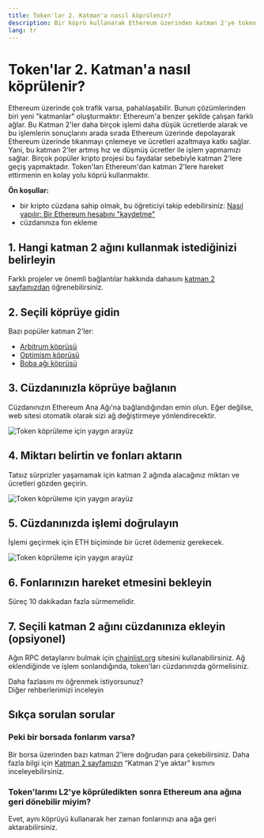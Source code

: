 ```yaml
---
title: Token'lar 2. Katman'a nasıl köprülenir?
description: Bir köprü kullanarak Ethereum üzerinden katman 2'ye token hareket ettirmeyi açıklayan rehber.
lang: tr
---
```


# Token'lar 2. Katman'a nasıl köprülenir?

Ethereum üzerinde çok trafik varsa, pahalılaşabilir. Bunun çözümlerinden biri yeni "katmanlar" oluşturmaktır: Ethereum'a benzer şekilde çalışan farklı ağlar. Bu Katman 2'ler daha birçok işlemi daha düşük ücretlerde alarak ve bu işlemlerin sonuçlarını arada sırada Ethereum üzerinde depolayarak Ethereum üzerinde tıkanmayı çnlemeye ve ücretleri azaltmaya katkı sağlar. Yani, bu katman 2'ler artmış hız ve düşmüş ücretler ile işlem yapmamızı sağlar. Birçok popüler kripto projesi bu faydalar sebebiyle katman 2'lere geçiş yapmaktadır. Token'ları Ethereum'dan katman 2'lere hareket ettirmenin en kolay yolu köprü kullanmaktır.

**Ön koşullar:**

- bir kripto cüzdana sahip olmak, bu öğreticiyi takip edebilirsiniz: [Nasıl yapılır: Bir Ethereum hesabını "kaydetme"](/guides/how-to-create-an-ethereum-account/)
- cüzdanınıza fon ekleme

## 1. Hangi katman 2 ağını kullanmak istediğinizi belirleyin

Farklı projeler ve önemli bağlantılar hakkında dahasını [katman 2 sayfamızdan](/layer-2/) öğrenebilirsiniz.

## 2. Seçili köprüye gidin

Bazı popüler katman 2'ler:

- [Arbitrum köprüsü](https://bridge.arbitrum.io/?l2ChainId=42161)
- [Optimism köprüsü](https://app.optimism.io/bridge/deposit)
- [Boba ağı köprüsü](https://gateway.boba.network/)

## 3. Cüzdanınızla köprüye bağlanın

Cüzdanınızın Ethereum Ana Ağı'na bağlandığından emin olun. Eğer değilse, web sitesi otomatik olarak sizi ağ değiştirmeye yönlendirecektir.

![Token köprüleme için yaygın arayüz](./bridge1.png)

## 4. Miktarı belirtin ve fonları aktarın

Tatsız sürprizler yaşamamak için katman 2 ağında alacağınız miktarı ve ücretleri gözden geçirin.

![Token köprüleme için yaygın arayüz](./bridge2.png)

## 5. Cüzdanınızda işlemi doğrulayın

İşlemi geçirmek için ETH biçiminde bir ücret ödemeniz gerekecek.

![Token köprüleme için yaygın arayüz](./bridge3.png)

## 6. Fonlarınızın hareket etmesini bekleyin

Süreç 10 dakikadan fazla sürmemelidir.

## 7. Seçili katman 2 ağını cüzdanınıza ekleyin (opsiyonel)

Ağın RPC detaylarını bulmak için [chainlist.org](http://chainlist.org) sitesini kullanabilirsiniz. Ağ eklendiğinde ve işlem sonlandığında, token'ları cüzdanınızda görmelisiniz.
<br />

<Alert variant="update">
<Emoji text=":eyes:" className="text-4xl"/>
<AlertContent className="justify-between flex-row items-center">
  <div>Daha fazlasını mı öğrenmek istiyorsunuz?</div>
  <ButtonLink href="/guides/">
    Diğer rehberlerimizi inceleyin
  </ButtonLink>
</AlertContent>
</Alert>

## Sıkça sorulan sorular

### Peki bir borsada fonlarım varsa?

Bir borsa üzerinden bazı katman 2'lere doğrudan para çekebilirsiniz. Daha fazla bilgi için [Katman 2 sayfamızın](/layer-2/) “Katman 2'ye aktar” kısmını inceleyebilirsiniz.

### Token'larımı L2'ye köprüledikten sonra Ethereum ana ağına geri dönebilir miyim?

Evet, aynı köprüyü kullanarak her zaman fonlarınızı ana ağa geri aktarabilirsiniz.
